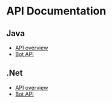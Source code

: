 # API Documentation

## Java
- [API overview](https://robocode.dev/tankroyale/api/java/)
- [Bot API](https://robocode.dev/tankroyale/api/java/dev/robocode/tankroyale/botapi/package-summary.html)  

## .Net
- [API overview](https://robocode.dev/tankroyale/api/dotnet/)
- [Bot API](https://robocode.dev/tankroyale/api/dotnet/api/Robocode.TankRoyale.BotApi.html) 